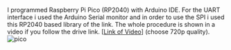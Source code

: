 I programmed Raspberry Pi Pico (RP2040) with Arduino IDE. For the UART interface i used the Arduino Serial monitor and in order to use the SPI i used this RP2040 based library of the link.
The whole procedure is shown in a video if you follow the drive link.
[[Link of Video](https://drive.google.com/file/d/18O10WC9Mca0Gb-_KqWsRjSpZusg_ET0w/view?usp=drive_link)] (choose 720p quality).
![pico](https://github.com/TheodoraLet/PID_controller_with_RP2040/assets/145222991/00bc40ce-9b28-4a7b-81ac-9c78414ecbc2)
